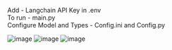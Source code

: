Add - Langchain API Key in .env <br>
To run - main.py <br>
Configure Model and Types - Config.ini and Config.py <br>

![image](https://github.com/user-attachments/assets/addf54c4-a346-4429-85fb-a47e5b34a784)
![image](https://github.com/user-attachments/assets/083a4fde-bb94-43db-96e1-071a3555d93e)
![image](https://github.com/user-attachments/assets/ff2d9149-19ba-440b-94f8-9d5ff9876128)
